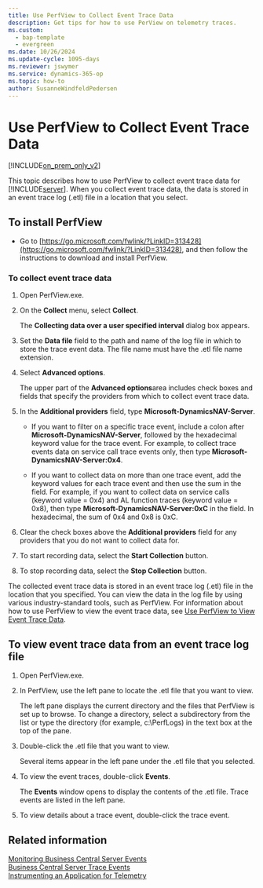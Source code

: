 ```yaml
---
title: Use PerfView to Collect Event Trace Data
description: Get tips for how to use PerView on telemetry traces.
ms.custom:
  - bap-template
  - evergreen
ms.date: 10/26/2024
ms.update-cycle: 1095-days
ms.reviewer: jswymer
ms.service: dynamics-365-op
ms.topic: how-to
author: SusanneWindfeldPedersen
---
```

# Use PerfView to Collect Event Trace Data

[!INCLUDE[on_prem_only_v2](../developer/includes/on_prem_only_v2.md)]

This topic describes how to use PerfView to collect event trace data for [!INCLUDE[server](../developer/includes/server.md)]. When you collect event trace data, the data is stored in an event trace log \(.etl\) file in a location that you select.  
  
## To install PerfView 
  
-  Go to [https://go.microsoft.com/fwlink/?LinkID=313428](https://go.microsoft.com/fwlink/?LinkID=313428), and then follow the instructions to download and install PerfView.  
  
### To collect event trace data  
  
1. Open PerfView.exe.  
  
2. On the **Collect** menu, select **Collect**.  
  
   The **Collecting data over a user specified interval** dialog box appears.  
  
3. Set the **Data file** field to the path and name of the log file in which to store the trace event data. The file name must have the .etl file name extension.  
  
4. Select **Advanced options**.  
  
   The upper part of the **Advanced options**area includes check boxes and fields that specify the providers from which to collect event trace data.  
  
5. In the **Additional providers** field, type **Microsoft-DynamicsNAV-Server**.  
  
    - If you want to filter on a specific trace event, include a colon after **Microsoft-DynamicsNAV-Server**, followed by the hexadecimal keyword value for the trace event. For example, to collect trace events data on service call trace events only, then type  **Microsoft-DynamicsNAV-Server:0x4**.  
  
    - If you want to collect data on more than one trace event, add the keyword values for each trace event and then use the sum in the field. For example, if you want to collect data on service calls \(keyword value = 0x4\) and AL function traces \(keyword value = 0x8\), then type **Microsoft-DynamicsNAV-Server:0xC** in the field. In hexadecimal, the sum of 0x4 and 0x8 is 0xC.  
  
6. Clear the check boxes above the **Additional providers** field for any providers that you do not want to collect data for.  
  
7. To start recording data, select the **Start Collection** button.  
  
8. To stop recording data, select the **Stop Collection** button.  
  
The collected event trace data is stored in an event trace log \(.etl\) file in the location that you specified. You can view the data in the log file by using various industry-standard tools, such as PerfView. For information about how to use PerfView to view the event trace data, see [Use PerfView to View Event Trace Data](monitor-use-perfview-view-event-trace-data.md).  
  
##  <a name="ViewDataPerfView"></a> To view event trace data from an event trace log file  
  
1. Open PerfView.exe.  
  
2. In PerfView, use the left pane to locate the .etl file that you want to view.  
  
   The left pane displays the current directory and the files that PerfView is set up to browse. To change a directory, select a subdirectory from the list or type the directory \(for example, c:\\PerfLogs\) in the text box at the top of the pane.  
  
3. Double-click the .etl file that you want to view.  
  
   Several items appear in the left pane under the .etl file that you selected.  
  
4. To view the event traces, double-click **Events**.  
  
     The **Events** window opens to display the contents of the .etl file. Trace events are listed in the left pane.  
  
5. To view details about a trace event, double-click the trace event.  
  
## Related information

[Monitoring Business Central Server Events](monitor-server-events.md)  
[Business Central Server Trace Events](server-trace-events.md)  
[Instrumenting an Application for Telemetry](../developer/devenv-instrument-application-for-telemetry.md)  
